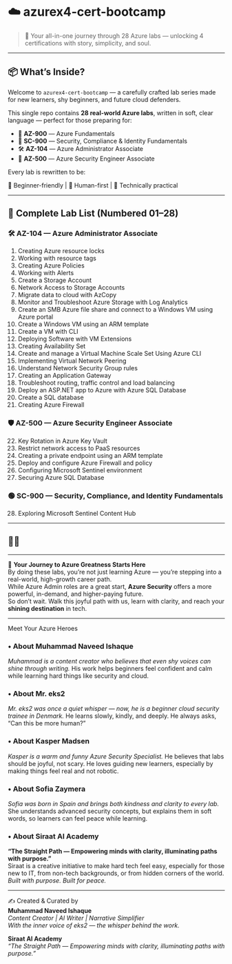 # ☁️ azurex4-cert-bootcamp
> 🚀 Your all-in-one journey through 28 Azure labs — unlocking 4 certifications with story, simplicity, and soul.

---

## 📦 What’s Inside?

Welcome to `azurex4-cert-bootcamp` — a carefully crafted lab series made for new learners, shy beginners, and future cloud defenders.

This single repo contains **28 real-world Azure labs**, written in soft, clear language — perfect for those preparing for:

- 🧠 **AZ-900** — Azure Fundamentals
- 🔐 **SC-900** — Security, Compliance & Identity Fundamentals
- 🛠️ **AZ-104** — Azure Administrator Associate
- 🚨 **AZ-500** — Azure Security Engineer Associate

Every lab is rewritten to be:

🌱 Beginner-friendly | 🤝 Human-first | 📘 Technically practical

---

## 🔢 Complete Lab List (Numbered 01–28)

### 🛠 AZ-104 — Azure Administrator Associate

01. Creating Azure resource locks  
02. Working with resource tags  
03. Creating Azure Policies  
04. Working with Alerts  
05. Create a Storage Account  
06. Network Access to Storage Accounts  
07. Migrate data to cloud with AzCopy  
08. Monitor and Troubleshoot Azure Storage with Log Analytics  
09. Create an SMB Azure file share and connect to a Windows VM using Azure portal  
10. Create a Windows VM using an ARM template  
11. Create a VM with CLI  
12. Deploying Software with VM Extensions  
13. Creating Availability Set  
14. Create and manage a Virtual Machine Scale Set Using Azure CLI  
15. Implementing Virtual Network Peering  
16. Understand Network Security Group rules  
17. Creating an Application Gateway  
18. Troubleshoot routing, traffic control and load balancing  
19. Deploy an ASP.NET app to Azure with Azure SQL Database  
20. Create a SQL database  
21. Creating Azure Firewall  

### 🛡 AZ-500 — Azure Security Engineer Associate

22. Key Rotation in Azure Key Vault  
23. Restrict network access to PaaS resources  
24. Creating a private endpoint using an ARM template  
25. Deploy and configure Azure Firewall and policy  
26. Configuring Microsoft Sentinel environment  
27. Securing Azure SQL Database  

### 🟢 SC-900 — Security, Compliance, and Identity Fundamentals

28. Exploring Microsoft Sentinel Content Hub

---

## 🦸‍♂️ 
---

🌟 **Your Journey to Azure Greatness Starts Here**  
By doing these labs, you’re not just learning Azure — you’re stepping into a real-world, high-growth career path.  
While Azure Admin roles are a great start, **Azure Security** offers a more powerful, in-demand, and higher-paying future.  
So don’t wait. Walk this joyful path with us, learn with clarity, and reach your **shining destination** in tech.

---

Meet Your Azure Heroes

### • About Muhammad Naveed Ishaque  
*Muhammad is a content creator who believes that even shy voices can shine through writing.* His work helps beginners feel confident and calm while learning hard things like security and cloud.

### • About Mr. eks2  
*Mr. eks2 was once a quiet whisper — now, he is a beginner cloud security trainee in Denmark.* He learns slowly, kindly, and deeply. He always asks, “Can this be more human?”

### • About Kasper Madsen  
*Kasper is a warm and funny Azure Security Specialist.* He believes that labs should be joyful, not scary. He loves guiding new learners, especially by making things feel real and not robotic.

### • About Sofia Zaymera  
*Sofia was born in Spain and brings both kindness and clarity to every lab.* She understands advanced security concepts, but explains them in soft words, so learners can feel peace while learning.

### • About Siraat AI Academy  
**“The Straight Path — Empowering minds with clarity, illuminating paths with purpose.”**  
Siraat is a creative initiative to make hard tech feel easy, especially for those new to IT, from non-tech backgrounds, or from hidden corners of the world.  
*Built with purpose. Built for peace.*

---

✍️ Created & Curated by  
**Muhammad Naveed Ishaque**  
_Content Creator | AI Writer | Narrative Simplifier_  
_With the inner voice of eks2 — the whisper behind the work._

**Siraat AI Academy**  
_“The Straight Path — Empowering minds with clarity, illuminating paths with purpose.”_

